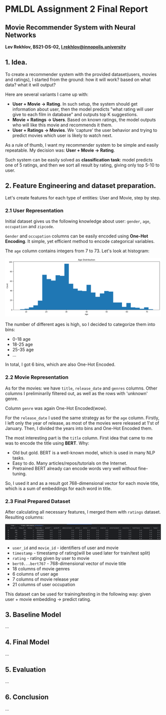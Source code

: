 # PMLDL Assignment 2 Final Report

## Movie Recommender System with Neural Networks

**Lev Rekhlov, BS21-DS-02, l.rekhlov@innopolis.university**

## 1. Idea.

To create a recommender system with the provided dataset(users, movies and ratings), I started from the ground:
how it will work? based on what data? what it will output?

Here are several variants I came up with:

- **User + Movie -> Rating**. In such setup, the system should get information about user,
  then the model predicts "what rating will user give to each film in database" and outputs top K suggestions.
- **Movie + Ratings -> Users**. Based on known ratings, the model outputs who will like this movie and recommends it
  them.
- **User + Ratings -> Movies**. We 'capture' the user behavior and trying to predict movies which user is likely to
  watch next.

As a rule of thumb, I want my recommender system to be simple and easily repeatable. My decision was: **User + Movie ->
Rating**.

Such system can be easily solved as **classification task**: model predicts one of 5 ratings,
and then we sort all result by rating, giving only top 5-10 to user.

## 2. Feature Engineering and dataset preparation.

Let's create features for each type of entities: User and Movie, step by step.

### 2.1 User Representation

Initial dataset gives us the following knowledge about user: `gender`, `age`, `occupation` and `zipcode`.

`Gender` and `occupation` columns can be easily encoded using **One-Hot Encoding**. It simple, yet efficient method to
encode categorical variables.

The `age` column contains integers from 7 to 73. Let's look at histogram:

![Age Histogram](figures/age_histogram.png)

The number of different ages is high, so I decided to categorize them into bins:

- 0-18 age
- 18-25 age
- 25-35 age
- ...

In total, I got 6 bins, which are also One-Hot Encoded.

### 2.2 Movie Representation

As for the movies: we have `title`, `release_date` and `genres` columns. Other columns I preliminarily filtered out, as
well as the rows with 'unknown' genre.

Column `genre` was again One-Hot Encoded(wow).

For the `release_date` I used the same strategy as for the `age` column. Firstly, I left only the year of release, as
most of the movies were released at 1'st of January. Then, I divided the years into bins and One-Hot Encoded them.

The most interesting part is the `title` column. First idea that came to me was to encode the title using **BERT**. Why:

- Old but gold. BERT is a well-known model, which is used in many NLP tasks.
- Easy to do. Many articles/repos/tutorials on the Internet.
- Pretrained BERT already can encode words very well without fine-tuning.

So, I used it and as a result got 768-dimensional vector for each movie title, which is a sum of embeddings for each
word in title.

### 2.3 Final Prepared Dataset

After calculating all necessary features, I merged them with `ratings` dataset. Resulting columns:

![Dataset Columns View](figures/dataset_view.png)

- `user_id` and `movie_id` - identifiers of user and movie
- `timestamp` - timestamp of rating(will be used later for train/test split)
- `rating` - rating given by user to movie
- `bert0...bert767` - 768-dimensional vector of movie title
- 18 columns of movie genres
- 6 columns of user age
- 7 columns of movie release year
- 21 columns of user occupation

This dataset can be used for training/testing in the following way: given user + movie embedding -> predict rating.

## 3. Baseline Model

...

## 4. Final Model

...

## 5. Evaluation

...

## 6. Conclusion

...

